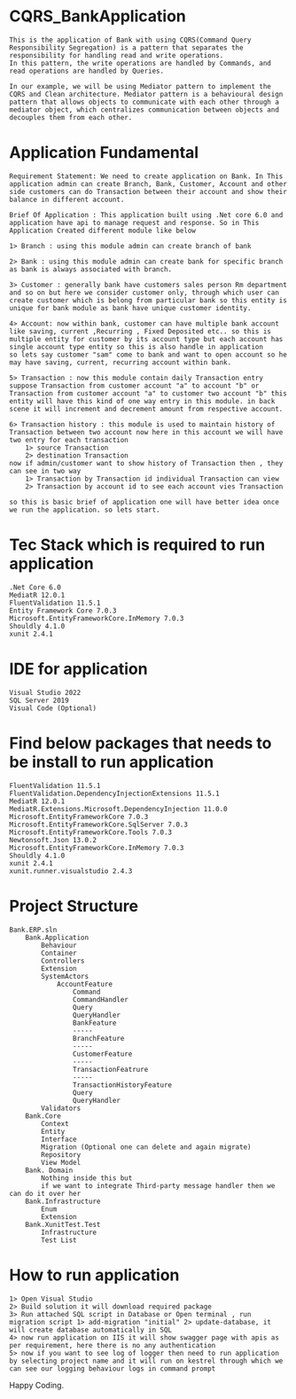 # CQRS_BankApplication
    This is the application of Bank with using CQRS(Command Query Responsibility Segregation) is a pattern that separates the responsibility for handling read and write operations. 
    In this pattern, the write operations are handled by Commands, and read operations are handled by Queries.

    In our example, we will be using Mediator pattern to implement the CQRS and Clean architecture. Mediator pattern is a behavioural design pattern that allows objects to communicate with each other through a mediator object, which centralizes communication between objects and decouples them from each other.

# Application Fundamental
    Requirement Statement: We need to create application on Bank. In This application admin can create Branch, Bank, Customer, Account and other side customers can do Transaction between their account and show their balance in different account.

    Brief Of Application : This application built using .Net core 6.0 and application have api to manage request and response. So in This Application Created different module like below 
    
    1> Branch : using this module admin can create branch of bank
    
    2> Bank : using this module admin can create bank for specific branch as bank is always associated with branch. 
    
    3> Customer : generally bank have customers sales person Rm department and so on but here we consider customer only, through which user can create customer which is belong from particular bank so this entity is unique for bank module as bank have unique customer identity.
    
    4> Account: now within bank, customer can have multiple bank account like saving, current ,Recurring , Fixed Deposited etc.. so this is multiple entity for customer by its account type but each account has single account type entity so this is also handle in application 
    so lets say customer "sam" come to bank and want to open account so he may have saving, current, recurring account within bank. 
    
    5> Transaction : now this module contain daily Transaction entry suppose Transaction from customer account "a" to account "b" or Transaction from customer account "a" to customer two account "b" this entity will have this kind of one way entry in this module. in back scene it will increment and decrement amount from respective account. 
    
    6> Transaction history : this module is used to maintain history of Transaction between two account now here in this account we will have two entry for each transaction 
        1> source Transaction
        2> destination Transaction 
    now if admin/customer want to show history of Transaction then , they can see in two way
        1> Transaction by Transaction id individual Transaction can view
        2> Transaction by account id to see each account vies Transaction

    so this is basic brief of application one will have better idea once we run the application. so lets start.
      
# Tec Stack which is required to run application
    
    .Net Core 6.0
    MediatR 12.0.1
    FluentValidation 11.5.1
    Entity Framework Core 7.0.3
    Microsoft.EntityFrameworkCore.InMemory 7.0.3
    Shouldly 4.1.0
    xunit 2.4.1

# IDE for application
    
    Visual Studio 2022
    SQL Server 2019
    Visual Code (Optional)

# Find below packages that needs to be install to run application

    FluentValidation 11.5.1
    FluentValidation.DependencyInjectionExtensions 11.5.1
    MediatR 12.0.1
    MediatR.Extensions.Microsoft.DependencyInjection 11.0.0
    Microsoft.EntityFrameworkCore 7.0.3
    Microsoft.EntityFrameworkCore.SqlServer 7.0.3
    Microsoft.EntityFrameworkCore.Tools 7.0.3
    Newtonsoft.Json 13.0.2
    Microsoft.EntityFrameworkCore.InMemory 7.0.3
    Shouldly 4.1.0
    xunit 2.4.1
    xunit.runner.visualstudio 2.4.3
    
# Project Structure
    Bank.ERP.sln
        Bank.Application
            Behaviour
            Container
            Controllers
            Extension
            SystemActors
                AccountFeature
                    Command
                    CommandHandler
                    Query
                    QueryHandler
                    BankFeature
                    -----
                    BranchFeature
                    -----
                    CustomerFeature
                    -----
                    TransactionFeatrure
                    -----
                    TransactionHistoryFeature
                    Query
                    QueryHandler
            Validators
        Bank.Core
            Context
            Entity
            Interface
            Migration (Optional one can delete and again migrate)
            Repository
            View Model
        Bank. Domain
            Nothing inside this but 
            if we want to integrate Third-party message handler then we can do it over her
        Bank.Infrastructure
            Enum
            Extension
        Bank.XunitTest.Test
            Infrastructure
            Test List

# How to run application
    1> Open Visual Studio
    2> Build solution it will download required package
    3> Run attached SQL script in Database or Open terminal , run migration script 1> add-migration "initial" 2> update-database, it will create database automatically in SQL
    4> now run application on IIS it will show swagger page with apis as per requirement, here there is no any authentication
    5> now if you want to see log of logger then need to run application by selecting project name and it will run on kestrel through which we can see our logging behaviour logs in command prompt

Happy Coding.  


    
